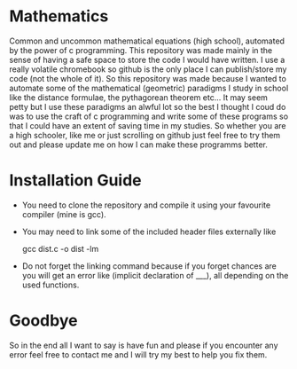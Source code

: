 # Mathematics
Common and uncommon mathematical equations (high school), automated by the power of c programming.
This repository was made mainly in the sense of having a safe space to store the code I would have 
written. I use a really volatile chromebook so github is the only place I can publish/store my code 
(not the whole of it). So this repository was made because I wanted to automate some of the mathematical (geometric)
paradigms I study in school like the distance formulae, the pythagorean theorem etc... It may seem 
petty but I use these paradigms an alwful lot so the best I thought I coud do was to use the craft of c programming 
and write some of these programs so that I could have an extent of saving time in my studies. So whether you 
are a high schooler, like me or just scrolling on github just feel free to try them out and please update me 
on how I can make these programms better. 

# Installation Guide 

- You need to clone the repository and compile it using your favourite compiler (mine is gcc).
- You may need to link some of the included header files externally like

     gcc dist.c -o dist -lm

- Do not forget the linking command because if you forget chances are you will get
  an error like (implicit declaration of ___), all depending on the used functions.

# Goodbye 

So in the end all I want to say is have fun and please if you encounter any error feel free 
to contact me and I will try my best to help you fix them. 
